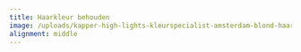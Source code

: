 ```yaml
---
title: Haarkleur behouden
image: /uploads/kapper-high-lights-kleurspecialist-amsterdam-blond-haar-5.jpg
alignment: middle
---
```

